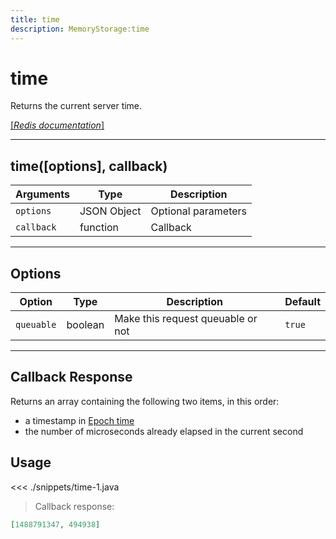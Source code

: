 ```yaml
---
title: time
description: MemoryStorage:time
---
```


# time

Returns the current server time.

[[_Redis documentation_]](https://redis.io/commands/time)

---

## time([options], callback)

| Arguments  | Type        | Description         |
| ---------- | ----------- | ------------------- |
| `options`  | JSON Object | Optional parameters |
| `callback` | function    | Callback            |

---

## Options

| Option     | Type    | Description                       | Default |
| ---------- | ------- | --------------------------------- | ------- |
| `queuable` | boolean | Make this request queuable or not | `true`  |

---

## Callback Response

Returns an array containing the following two items, in this order:

- a timestamp in [Epoch time](https://en.wikipedia.org/wiki/Unix_time)
- the number of microseconds already elapsed in the current second

## Usage

<<< ./snippets/time-1.java

> Callback response:

```json
[1488791347, 494938]
```
